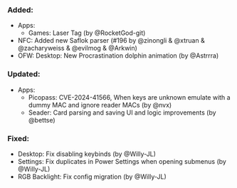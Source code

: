 ### Added:
- Apps:
  - Games: Laser Tag (by @RocketGod-git)
- NFC: Added new Saflok parser (#196 by @zinongli & @xtruan & @zacharyweiss & @evilmog & @Arkwin)
- OFW: Desktop: New Procrastination dolphin animation (by @Astrrra)

### Updated:
- Apps:
  - Picopass: CVE-2024-41566, When keys are unknown emulate with a dummy MAC and ignore reader MACs (by @nvx)
  - Seader: Card parsing and saving UI and logic improvements (by @bettse)

### Fixed:
- Desktop: Fix disabling keybinds (by @Willy-JL)
- Settings: Fix duplicates in Power Settings when opening submenus (by @Willy-JL)
- RGB Backlight: Fix config migration (by @Willy-JL)
